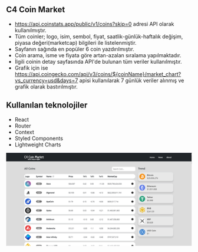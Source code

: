 ## C4 Coin Market

-  https://api.coinstats.app/public/v1/coins?skip=0 adresi API olarak kullanılmıştır. 
- Tüm coinler; logo, isim, sembol, fiyat, saatlik-günlük-haftalık değişim, piyasa değeri(marketcap) bilgileri ile listelenmiştir.
- Sayfanın sağında en popüler 6 coin yazdırılmıştır.
- Coin arama, isme ve fiyata göre artan-azalan sıralama yapılmaktadır. 
- İlgili coinin detay sayfasında API'de bulunan tüm veriler kullanılmıştır. 
- Grafik için ise https://api.coingecko.com/api/v3/coins/${coinName}/market_chart?vs_currency=usd&days=7 apisi kullanılarak 7 günlük veriler alınmış ve grafik olarak bastırılmıştır.

## Kullanılan teknolojiler
- React
- Router
- Context
- Styled Components
- Lightweight Charts

<img src="./coin-app/screenshot/ss.PNG">